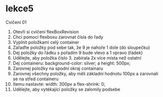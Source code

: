 # lekce5

Cvičení 01
1. Otevři si cvičení flexBoxRevision
2. Chci pomocí flexboxu zarovnat čísla do řady
3. Vyplnit položkami celý container
4. Zařaďte položky pod sebe tak, že 9 je nahoře 1 dole (do sloupečku)
5. Dej položky do řádku s pořadím 9 bude vlevo a 1 vpravo (řádek)
6. Udělejte, aby položka číslo 3. zabírala 2x více místa než ostatní
7. Dej containeru: background-color: silver; a height: 500px;
8. Zarovnej položky na spodní okraj containaru
9. Zarovnej všechny položky, aby měli základní hodnotu 100px a zarovnali se na střed containeru
10. Itemu nastavte: width: 300px a flex-shrink: 0;
11. Udělejte, aby vytékající položky se zalomily podsebe
